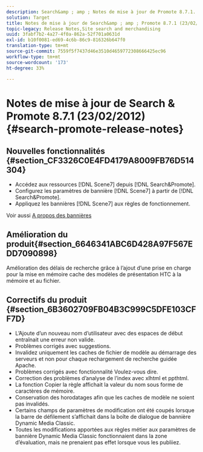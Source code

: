 ```yaml
---
description: Search&amp ; amp ; Notes de mise à jour de Promote 8.7.1.
solution: Target
title: Notes de mise à jour de Search&amp ; amp ; Promote 8.7.1 (23/02/2012)
topic-legacy: Release Notes,Site search and merchandising
uuid: 3fabf7b2-4a27-4f0a-862a-52f701a0631d
exl-id: b10f0081-ed69-4c6b-86c9-816326b647f0
translation-type: tm+mt
source-git-commit: 7559f5f7437d46e3510d4659772308666425ec96
workflow-type: tm+mt
source-wordcount: '173'
ht-degree: 33%

---
```


# Notes de mise à jour de Search &amp; Promote 8.7.1 (23/02/2012){#search-promote-release-notes}

## Nouvelles fonctionnalités {#section_CF3326C0E4FD4179A8009FB76D514304}

* Accédez aux ressources [!DNL Scene7] depuis [!DNL Search&Promote].
* Configurez les paramètres de bannière [!DNL Scene7] à partir de [!DNL Search&Promote].
* Appliquez les bannières [!DNL Scene7] aux règles de fonctionnement.

Voir aussi [A propos des bannières](../c-about-design-menu/c-about-banners.md#concept_5BBE01FEC6134393B43CC917C8CC64DA)

## Amélioration du produit{#section_6646341ABC6D428A97F567EDD7090898}

Amélioration des délais de recherche grâce à l’ajout d’une prise en charge pour la mise en mémoire cache des modèles de présentation HTC à la mémoire et au fichier.

## Correctifs du produit {#section_6B3602709FB04B3C999C5DFE103CFF7D}

* L’Ajoute d’un nouveau nom d’utilisateur avec des espaces de début entraînait une erreur non valide.
* Problèmes corrigés avec suggestions.
* Invalidez uniquement les caches de fichier de modèle au démarrage des serveurs et non pour chaque rechargement de recherche guidée Apache.
* Problèmes corrigés avec fonctionnalité Voulez-vous dire.
* Correction des problèmes d’analyse de l’index avec xlhtml et ppthtml.
* La fonction Copier la règle affichait la valeur du nom sous forme de caractères de mémoire.
* Conservation des horodatages afin que les caches de modèle ne soient pas invalidés.
* Certains champs de paramètres de modification ont été coupés lorsque la barre de défilement s’affichait dans la boîte de dialogue de bannière Dynamic Media Classic.
* Toutes les modifications apportées aux règles métier aux paramètres de bannière Dynamic Media Classic fonctionnaient dans la zone d’évaluation, mais ne prenaient pas effet lorsque vous les publiiez.
